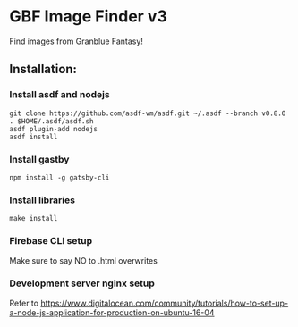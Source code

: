 # GBF Image Finder v3

Find images from Granblue Fantasy!

## Installation:
### Install asdf and nodejs
```
git clone https://github.com/asdf-vm/asdf.git ~/.asdf --branch v0.8.0
. $HOME/.asdf/asdf.sh
asdf plugin-add nodejs
asdf install
```

### Install gastby
```
npm install -g gatsby-cli
```

### Install libraries
```
make install
```

### Firebase CLI setup
Make sure to say NO to .html overwrites

### Development server nginx setup
Refer to https://www.digitalocean.com/community/tutorials/how-to-set-up-a-node-js-application-for-production-on-ubuntu-16-04


